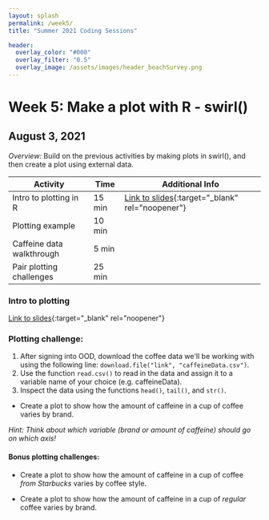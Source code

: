 ```yaml
---
layout: splash
permalink: /week5/
title: "Summer 2021 Coding Sessions"

header:
  overlay_color: "#000"
  overlay_filter: "0.5"
  overlay_image: /assets/images/header_beachSurvey.png
---
```


# Week 5: Make a plot with R - swirl()
## August 3, 2021

*Overview:* Build on the previous activities by making plots in swirl(), and then create a plot using external data.

| Activity | Time | Additional Info |
| ---- | ---- | ----- |
| Intro to plotting in R | 15 min | [Link to slides](https://docs.google.com/presentation/d/1gtRgRqaC8f2YwP_maVQE8wsT4thj8i19127gA32Z2tE){:target="_blank" rel="noopener"} |
| Plotting example | 10 min |  |
| Caffeine data walkthrough | 5 min |  |
| Pair plotting challenges | 25 min |  |

### Intro to plotting

[Link to slides](https://docs.google.com/presentation/d/1gtRgRqaC8f2YwP_maVQE8wsT4thj8i19127gA32Z2tE){:target="_blank" rel="noopener"}

### Plotting challenge:

1) After signing into OOD, download the coffee data we'll be working with using the following line: `download.file("link", "caffeineData.csv")`.  
2) Use the function `read.csv()` to read in the data and assign it to a variable name of your choice (e.g. caffeineData).  
3) Inspect the data using the functions `head()`, `tail()`, and `str()`.

* Create a plot to show how the amount of caffeine in a cup of coffee varies by brand.

*Hint: Think about which variable (brand or amount of caffeine) should go on which axis!*

#### Bonus plotting challenges:

* Create a plot to show how the amount of caffeine in a cup of coffee _from Starbucks_ varies by coffee style.

* Create a plot to show how the amount of caffeine in a cup of _regular_ coffee varies by brand.
